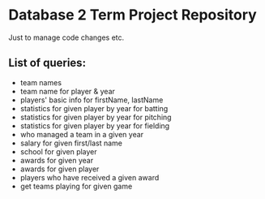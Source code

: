 # Database 2 Term Project Repository

Just to manage code changes etc.

## List of queries:

* team names
* team name for player & year
* players' basic info for firstName, lastName
* statistics for given player by year for batting
* statistics for given player by year for pitching
* statistics for given player by year for fielding
* who managed a team in a given year
* salary for given first/last name
* school for given player
* awards for given year
* awards for given player
* players who have received a given award
* get teams playing for given game
